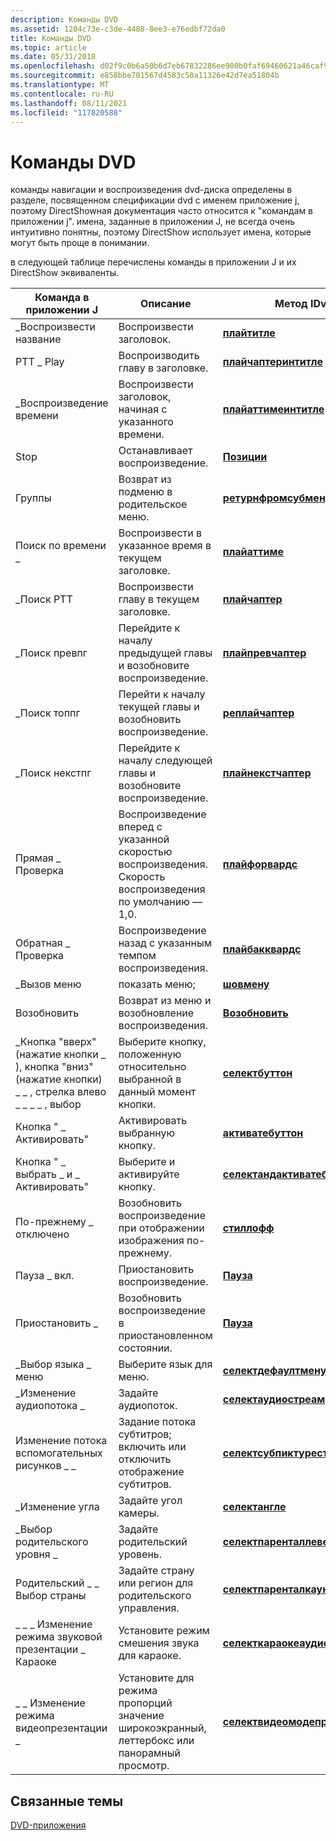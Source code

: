 ```yaml
---
description: Команды DVD
ms.assetid: 1204c73e-c3de-4488-8ee3-e76edbf72da0
title: Команды DVD
ms.topic: article
ms.date: 05/31/2018
ms.openlocfilehash: d02f9c0b6a50b6d7eb67832286ee980b0faf69460621a46caf98089efc24b19c
ms.sourcegitcommit: e858bbe701567d4583c50a11326e42d7ea51804b
ms.translationtype: MT
ms.contentlocale: ru-RU
ms.lasthandoff: 08/11/2021
ms.locfileid: "117820588"
---
```

# <a name="dvd-commands"></a>Команды DVD

команды навигации и воспроизведения dvd-диска определены в разделе, посвященном спецификации dvd с именем приложение j, поэтому DirectShowная документация часто относится к "командам в приложении j". имена, заданные в приложении J, не всегда очень интуитивно понятны, поэтому DirectShow использует имена, которые могут быть проще в понимании.

в следующей таблице перечислены команды в приложении J и их DirectShow эквиваленты.



| Команда в приложении J                                                                           | Описание                                                                  | Метод IDvdControl2                                                                           |
|-------------------------------------------------------------------------------------------|------------------------------------------------------------------------------|-----------------------------------------------------------------------------------------------|
| \_Воспроизвести название                                                                               | Воспроизвести заголовок.                                                                | [**плайтитле**](/windows/desktop/api/Strmif/nf-strmif-idvdcontrol2-playtitle)                                                   |
| PTT \_ Play                                                                                 | Воспроизводить главу в заголовке.                                                   | [**плайчаптеринтитле**](/windows/desktop/api/Strmif/nf-strmif-idvdcontrol2-playchapterintitle)                                 |
| \_Воспроизведение времени                                                                                | Воспроизвести заголовок, начиная с указанного времени.                                 | [**плайаттимеинтитле**](/windows/desktop/api/Strmif/nf-strmif-idvdcontrol2-playattimeintitle)                                   |
| Stop                                                                                      | Останавливает воспроизведение.                                                               | [**Позиции**](/windows/desktop/api/Strmif/nf-strmif-idvdcontrol2-stop)                                                             |
| Группы                                                                                      | Возврат из подменю в родительское меню.                                    | [**ретурнфромсубмену**](/windows/desktop/api/Strmif/nf-strmif-idvdcontrol2-returnfromsubmenu)                                   |
| Поиск по времени \_                                                                              | Воспроизвести в указанное время в текущем заголовке.                           | [**плайаттиме**](/windows/desktop/api/Strmif/nf-strmif-idvdcontrol2-playattime)                                                 |
| \_Поиск PTT                                                                               | Воспроизвести главу в текущем заголовке.                                     | [**плайчаптер**](/windows/desktop/api/Strmif/nf-strmif-idvdcontrol2-playchapter)                                               |
| \_Поиск превпг                                                                            | Перейдите к началу предыдущей главы и возобновите воспроизведение.                 | [**плайпревчаптер**](/windows/desktop/api/Strmif/nf-strmif-idvdcontrol2-playprevchapter)                                       |
| \_Поиск топпг                                                                             | Перейти к началу текущей главы и возобновить воспроизведение.                  | [**реплайчаптер**](/windows/desktop/api/Strmif/nf-strmif-idvdcontrol2-replaychapter)                                           |
| \_Поиск некстпг                                                                            | Перейдите к началу следующей главы и возобновите воспроизведение.                     | [**плайнекстчаптер**](/windows/desktop/api/Strmif/nf-strmif-idvdcontrol2-playnextchapter)                                       |
| Прямая \_ Проверка                                                                             | Воспроизведение вперед с указанной скоростью воспроизведения. Скорость воспроизведения по умолчанию — 1,0. | [**плайфорвардс**](/windows/desktop/api/Strmif/nf-strmif-idvdcontrol2-playforwards)                                             |
| Обратная \_ Проверка                                                                            | Воспроизведение назад с указанным темпом воспроизведения.                                  | [**плайбакквардс**](/windows/desktop/api/Strmif/nf-strmif-idvdcontrol2-playbackwards)                                           |
| \_Вызов меню                                                                                | показать меню;                                                                 | [**шовмену**](/windows/desktop/api/Strmif/nf-strmif-idvdcontrol2-showmenu)                                                     |
| Возобновить                                                                                    | Возврат из меню и возобновление воспроизведения.                                      | [**Возобновить**](/windows/desktop/api/Strmif/nf-strmif-idvdcontrol2-resume)                                                         |
| \_Кнопка "вверх" (нажатие кнопки \_ ), кнопка "вниз" (нажатие кнопки) \_ \_ , стрелка влево \_ \_ \_ \_ , выбор | Выберите кнопку, положенную относительно выбранной в данный момент кнопки. | [**селектбуттон**](/windows/desktop/api/Strmif/nf-strmif-idvdcontrol2-selectbutton)                                             |
| Кнопка " \_ Активировать"                                                                          | Активировать выбранную кнопку.                                                | [**активатебуттон**](/windows/desktop/api/Strmif/nf-strmif-idvdcontrol2-activatebutton)                                         |
| Кнопка " \_ выбрать \_ и \_ Активировать"                                                             | Выберите и активируйте кнопку.                                                | [**селектандактиватебуттон**](/windows/desktop/api/Strmif/nf-strmif-idvdcontrol2-selectandactivatebutton)                       |
| По-прежнему \_ отключено                                                                                | Возобновить воспроизведение при отображении изображения по-прежнему.                               | [**стиллофф**](/windows/desktop/api/Strmif/nf-strmif-idvdcontrol2-stilloff)                                                     |
| Пауза \_ вкл.                                                                                 | Приостановить воспроизведение.                                                              | [**Пауза**](/windows/desktop/api/Strmif/nf-strmif-idvdcontrol2-pause)                                                           |
| Приостановить \_                                                                                | Возобновить воспроизведение в приостановленном состоянии.                                       | [**Пауза**](/windows/desktop/api/Strmif/nf-strmif-idvdcontrol2-pause)                                                           |
| \_Выбор языка \_ меню                                                                    | Выберите язык для меню.                                               | [**селектдефаултменулангуаже**](/windows/desktop/api/Strmif/nf-strmif-idvdcontrol2-selectdefaultmenulanguage)                   |
| \_Изменение аудиопотока \_                                                                     | Задайте аудиопоток.                                                        | [**селектаудиостреам**](/windows/desktop/api/Strmif/nf-strmif-idvdcontrol2-selectaudiostream)                                   |
| Изменение потока вспомогательных рисунков \_ \_                                                               | Задание потока субтитров; включить или отключить отображение субтитров.             | [**селектсубпиктурестреам**](/windows/desktop/api/Strmif/nf-strmif-idvdcontrol2-selectsubpicturestream)                         |
| \_Изменение угла                                                                             | Задайте угол камеры.                                                        | [**селектангле**](/windows/desktop/api/Strmif/nf-strmif-idvdcontrol2-selectangle)                                               |
| \_Выбор родительского уровня \_                                                                   | Задайте родительский уровень.                                                      | [**селектпаренталлевел**](/windows/desktop/api/Strmif/nf-strmif-idvdcontrol2-selectparentallevel)                               |
| Родительский \_ \_ Выбор страны                                                                 | Задайте страну или регион для родительского управления.                              | [**селектпаренталкаунтри**](/windows/desktop/api/Strmif/nf-strmif-idvdcontrol2-selectparentalcountry)                           |
| \_ \_ \_ Изменение режима звуковой презентации \_ Караоке                                                | Установите режим смешения звука для караоке.                                       | [**селекткараокеаудиопресентатионмоде**](/windows/desktop/api/Strmif/nf-strmif-idvdcontrol2-selectkaraokeaudiopresentationmode) |
| \_ \_ Изменение режима видеопрезентации \_                                                         | Установите для режима пропорций значение широкоэкранный, леттербокс или панорамный просмотр.             | [**селектвидеомодепреференце**](/windows/desktop/api/Strmif/nf-strmif-idvdcontrol2-selectvideomodepreference)                   |



 

## <a name="related-topics"></a>Связанные темы

<dl> <dt>

[DVD-приложения](dvd-applications.md)
</dt> </dl>

 

 



